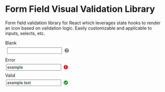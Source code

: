 # Form Field Visual Validation Library

Form field validation library for React which leverages state hooks to render an icon based on validation logic. Easily customizable and applicable to inputs, selects, etc.

Blank<br />
<img src="blank.PNG" /> 
<br />Error<br />
<img src="error.PNG" /> 
<br />Valid<br />
<img src="valid.PNG" /> 
